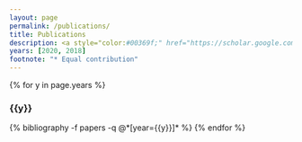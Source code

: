 ```yaml
---
layout: page
permalink: /publications/
title: Publications
description: <a style="color:#00369f;" href="https://scholar.google.com/citations?user=KvaizyQAAAAJ&hl=en">[Google Scholar</a> | <a style="color:#00369f;" href="https://www.semanticscholar.org/author/Soumya-Sanyal/3313909">Semantic Scholar]</a>
years: [2020, 2018]
footnote: "* Equal contribution"
---
```


{% for y in page.years %}
  <h3 class="year">{{y}}</h3>
  {% bibliography -f papers -q @*[year={{y}}]* %}
{% endfor %}
